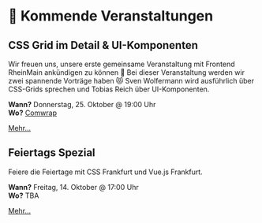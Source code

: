# :dancer: Kommende Veranstaltungen

## CSS Grid im Detail & UI-Komponenten

Wir freuen uns, unsere erste gemeinsame Veranstaltung mit Frontend RheinMain ankündigen zu können :tada: Bei dieser Veranstaltung werden wir zwei spannende Vorträge haben :heart_eyes_cat: Sven Wolfermann wird ausführlich über CSS-Grids sprechen und Tobias Reich über UI-Komponenten.

**Wann?** Donnerstag, 25. Oktober @ 19:00 Uhr</br>
**Wo?** [Comwrap](locations.md#comwrap)

[Mehr...](https://www.meetup.com/CSSFrankfurt/events/255052999/)

## Feiertags Spezial

Feiere die Feiertage mit CSS Frankfurt und Vue.js Frankfurt.

**Wann?** Freitag, 14. Oktober @ 17:00 Uhr</br>
**Wo?** TBA

[Mehr...](https://www.meetup.com/CSSFrankfurt/events/255141386/)